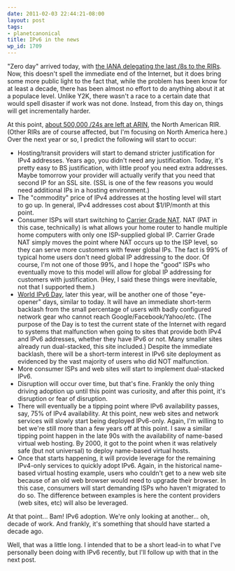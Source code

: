 ```yaml
---
date: 2011-02-03 22:44:21-08:00
layout: post
tags:
- planetcanonical
title: IPv6 in the news
wp_id: 1709
---
```

"Zero day" arrived today, with [the IANA delegating the last /8s to the RIRs](http://www.nro.net/news/ipv4-free-pool-depleted). Now, this doesn't spell the immediate end of the Internet, but it does bring some more public light to the fact that, while the problem has been know for at least a decade, there has been almost no effort to do anything about it at a populace level. Unlike Y2K, there wasn't a race to a certain date that would spell disaster if work was not done. Instead, from this day on, things will get incrementally harder.

At this point, [about 500,000 /24s are left at ARIN](http://ipv6.he.net/), the North American RIR. (Other RIRs are of course affected, but I'm focusing on North America here.) Over the next year or so, I predict the following will start to occur:

  * Hosting/transit providers will start to demand stricter justification for IPv4 addresses. Years ago, you didn't need any justification. Today, it's pretty easy to BS justification, with little proof you need extra addresses. Maybe tomorrow your provider will actually verify that you need that second IP for an SSL site. (SSL is one of the few reasons you would need additional IPs in a hosting environment.)
  * The "commodity" price of IPv4 addresses at the hosting level will start to go up. In general, IPv4 addresses cost about $1/IP/month at this point.
  * Consumer ISPs will start switching to [Carrier Grade NAT](http://en.wikipedia.org/wiki/Carrier_Grade_NAT). NAT (PAT in this case, technically) is what allows your home router to handle multiple home computers with only one ISP-supplied global IP. Carrier Grade NAT simply moves the point where NAT occurs up to the ISP level, so they can serve more customers with fewer global IPs. The fact is 99% of typical home users don't need global IP addressing to the door. Of course, I'm not one of those 99%, and I hope the "good" ISPs who eventually move to this model will allow for global IP addressing for customers with justification. (Hey, I said these things were inevitable, not that I supported them.)
  * [World IPv6 Day](http://isoc.org/wp/worldipv6day/), later this year, will be another one of those "eye-opener" days, similar to today. It will have an immediate short-term backlash from the small percentage of users with badly configured network gear who cannot reach Google/Facebook/Yahoo/etc. (The purpose of the Day is to test the current state of the Internet with regard to systems that malfunction when going to sites that provide both IPv4 and IPv6 addresses, whether they have IPv6 or not. Many smaller sites already run dual-stacked, this site included.) Despite the immediate backlash, there will be a short-term interest in IPv6 site deployment as evidenced by the vast majority of users who did NOT malfunction.
  * More consumer ISPs and web sites will start to implement dual-stacked IPv6.
  * Disruption will occur over time, but that's fine. Frankly the only thing driving adoption up until this point was curiosity, and after this point, it's disruption or fear of disruption.
  * There will eventually be a tipping point where IPv6 availability passes, say, 75% of IPv4 availability. At this point, new web sites and network services will slowly start being deployed IPv6-only. Again, I'm willing to bet we're still more than a few years off at this point. I saw a similar tipping point happen in the late 90s with the availability of name-based virtual web hosting. By 2000, it got to the point when it was relatively safe (but not universal) to deploy name-based virtual hosts.
  * Once that starts happening, it will provide leverage for the remaining IPv4-only services to quickly adopt IPv6. Again, in the historical name-based virtual hosting example, users who couldn't get to a new web site because of an old web browser would need to upgrade their browser. In this case, consumers will start demanding ISPs who haven't migrated to do so. The difference between examples is here the content providers (web sites, etc) will also be leveraged.

At that point... Bam! IPv6 adoption. We're only looking at another... oh, decade of work. And frankly, it's something that should have started a decade ago.

Well, that was a little long. I intended that to be a short lead-in to what I've personally been doing with IPv6 recently, but I'll follow up with that in the next post.

